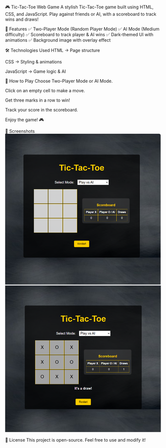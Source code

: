 🎮 Tic-Tac-Toe Web Game
A stylish Tic-Tac-Toe game built using HTML, CSS, and JavaScript. Play against friends or AI, with a scoreboard to track wins and draws!

🚀 Features
✅ Two-Player Mode (Random Player Mode)
✅ AI Mode (Medium difficulty)
✅ Scoreboard to track player & AI wins
✅ Dark-themed UI with animations
✅ Background image with overlay effect

🛠️ Technologies Used
HTML → Page structure

CSS → Styling & animations

JavaScript → Game logic & AI

📌 How to Play
Choose Two-Player Mode or AI Mode.

Click on an empty cell to make a move.

Get three marks in a row to win!

Track your score in the scoreboard.

Enjoy the game! 🎮

📸 Screenshots
![Tic-Tac-Toe Screenshot 1](https://github.com/Harshaldahake04/Tic-Tac-Toe-Game/blob/main/Screenshot%202025-03-29%20213457.png?raw=true)  
![Tic-Tac-Toe Screenshot 2](https://github.com/Harshaldahake04/Tic-Tac-Toe-Game/blob/main/Screenshot%202025-03-29%20213518.png?raw=true)  


📜 License
This project is open-source. Feel free to use and modify it!
